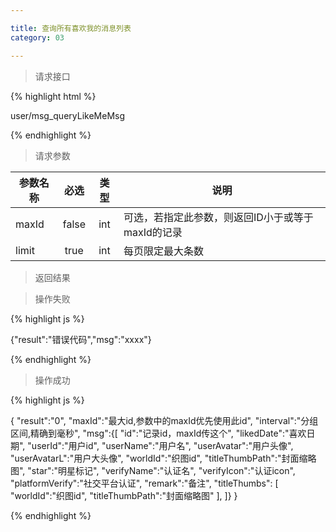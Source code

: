 ```yaml
---

title: 查询所有喜欢我的消息列表
category: 03

---
```


> 请求接口

{% highlight html %}

user/msg_queryLikeMeMsg

{% endhighlight %}

> 请求参数

|参数名称			|必选		|类型		|说明									
|-------------------|:---------:|:---------:|--------------------------------------------
|maxId				|false		|int		|可选，若指定此参数，则返回ID小于或等于maxId的记录
|limit				|true		|int		|每页限定最大条数

> 返回结果

> 操作失败

{% highlight js %}

{"result":"错误代码","msg":"xxxx"}

{% endhighlight %}

> 操作成功

{% highlight js %}

{
	"result":"0",
	"maxId":"最大id,参数中的maxId优先使用此id",
	"interval":"分组区间,精确到毫秒",
	"msg":{[
		"id":"记录id，maxId传这个",
		"likedDate":"喜欢日期",
		"userId":"用户id",
		"userName":"用户名",
		"userAvatar":"用户头像",
		"userAvatarL":"用户大头像",
		"worldId":"织图id",
		"titleThumbPath":"封面缩略图",
		"star":"明星标记",
		"verifyName":"认证名",
		"verifyIcon":"认证icon",
		"platformVerify":"社交平台认证",
		"remark":"备注",
		"titleThumbs":
		[
			"worldId":"织图id",
			"titleThumbPath":"封面缩略图"
		],
	]}
}

{% endhighlight %}

